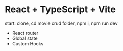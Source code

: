 # React + TypeScript + Vite

start: clone, cd movie crud folder, npm i, npm run dev

* React router
* Global state
* Custom Hooks